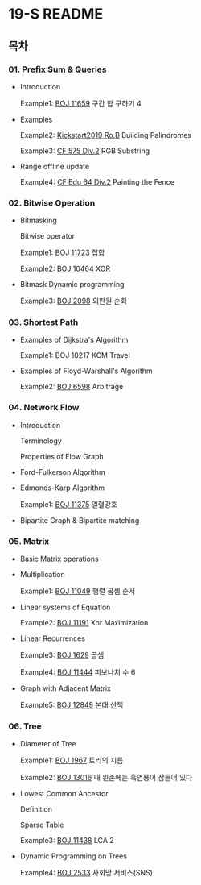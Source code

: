 # 19-S README

## 목차

### 01. Prefix Sum & Queries

- Introduction

    Example1: [BOJ 11659](https://www.acmicpc.net/problem/11659) 구간 합 구하기 4

- Examples

    Example2: [Kickstart2019 Ro.B](https://codingcompetitions.withgoogle.com/kickstart/round/0000000000050eda/0000000000119866) Building Palindromes

    Example3: [CF 575 Div.2](http://codeforces.com/contest/1196/problem/D2) RGB Substring

- Range offline update

    Example4: [CF Edu 64 Div.2](http://codeforces.com/contest/1132/problem/C) Painting the Fence

### 02. Bitwise Operation

- Bitmasking

    Bitwise operator

    Example1: [BOJ 11723](https://www.acmicpc.net/problem/11723) 집합

    Example2: [BOJ 10464](https://www.acmicpc.net/problem/10464) XOR

- Bitmask Dynamic programming

    Example3: [BOJ 2098](https://www.acmicpc.net/problem/2098) 외판원 순회

### 03. Shortest Path

- Examples of Dijkstra's Algorithm

    Example1: BOJ 10217 KCM Travel

- Examples of Floyd-Warshall's Algorithm

    Example2: [BOJ 6598](https://www.acmicpc.net/problem/6598) Arbitrage

### 04. Network Flow

- Introduction

    Terminology

    Properties of Flow Graph

- Ford-Fulkerson Algorithm
- Edmonds-Karp Algorithm

    Example1: [BOJ 11375](https://www.acmicpc.net/problem/11375) 열혈강호

- Bipartite Graph & Bipartite matching

### 05. Matrix

- Basic Matrix operations
- Multiplication

    Example1: [BOJ 11049](https://www.acmicpc.net/problem/11049) 행렬 곱셈 순서

- Linear systems of Equation

    Example2: [BOJ 11191](https://www.acmicpc.net/problem/11191) Xor Maximization

- Linear Recurrences

    Example3: [BOJ 1629](https://www.acmicpc.net/problem/1629) 곱셈

    Example4: [BOJ 11444](https://www.acmicpc.net/problem/11444) 피보나치 수 6

- Graph with Adjacent Matrix

    Example5: [BOJ 12849](https://www.acmicpc.net/problem/12849) 본대 산책

### 06. Tree

- Diameter of Tree

    Example1: [BOJ 1967](https://www.acmicpc.net/problem/1967) 트리의 지름

    Example2: [BOJ 13016](https://www.acmicpc.net/problem/13016) 내 왼손에는 흑염룡이 잠들어 있다

- Lowest Common Ancestor

    Definition

    Sparse Table

    Example3: [BOJ 11438](https://www.acmicpc.net/problem/11438) LCA 2

- Dynamic Programming on Trees

    Example4: [BOJ 2533](https://www.acmicpc.net/problem/2533) 사회망 서비스(SNS)